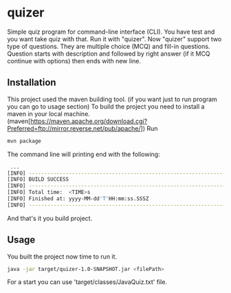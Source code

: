 # quizer

Simple quiz program for command-line interface (CLI).
You have test and you want take quiz with that. Run it with "quizer".
Now "quizer" support two type of questions. They are multiple choice (MCQ) and fill-in questions.
Question starts with description and followed by right answer (if it MCQ continue with options) then ends
with new line.

## Installation

This project used the maven building tool. (if you want just to run program you can go to usage section)
To build the project you need to install a maven in your local machine. (maven[https://maven.apache.org/download.cgi?Preferred=ftp://mirror.reverse.net/pub/apache/])
Run

```bash
mvn package
```

The command line will printing end with the following:

```bash
 ...
[INFO] ------------------------------------------------------------------------
[INFO] BUILD SUCCESS
[INFO] ------------------------------------------------------------------------
[INFO] Total time:  <TIME>s
[INFO] Finished at: yyyy-MM-dd'T'HH:mm:ss.SSSZ
[INFO] ------------------------------------------------------------------------
```

And that's it you build project.

## Usage

You built the project now time to run it.

```bash
java -jar target/quizer-1.0-SNAPSHOT.jar <filePath>
```

For a start you can use 'target/classes/JavaQuiz.txt' file.
